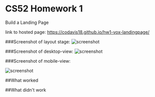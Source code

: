 # CS52 Homework 1
Build a Landing Page

link to hosted page: https://codavis18.github.io/hw1-vox-landingpage/

###Screenshot of layout stage:
![screenshot](https://github.com/codavis18/hw1-vox-landingpage/blob/gh-pages/layout-stage.png?raw=true)

###Screenshot of desktop-view:
![screenshot](https://github.com/codavis18/hw1-vox-landingpage/blob/gh-pages/hw1-desktop-screen.png?raw=true)

###Screenshot of mobile-view:

![screenshot](https://github.com/codavis18/hw1-vox-landingpage/blob/gh-pages/hw1-mobile-sreen.png?raw=true)

##What worked


##What didn't work
